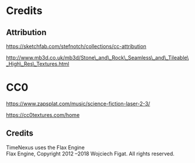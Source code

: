 # Credits

## Attribution

https://sketchfab.com/stefnotch/collections/cc-attribution

http://www.mb3d.co.uk/mb3d/Stone\_and\_Rock\_Seamless\_and\_Tileable\_High\_Res\_Textures.html



# CC0

https://www.zapsplat.com/music/science-fiction-laser-2-3/

https://cc0textures.com/home



## Credits

TimeNexus uses the Flax Engine  
Flax Engine, Copyright 2012 –2018 Wojciech Figat. All rights reserved.
